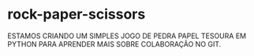 # rock-paper-scissors
ESTAMOS CRIANDO UM SIMPLES JOGO DE PEDRA PAPEL TESOURA EM PYTHON PARA APRENDER MAIS SOBRE COLABORAÇÃO NO GIT.
